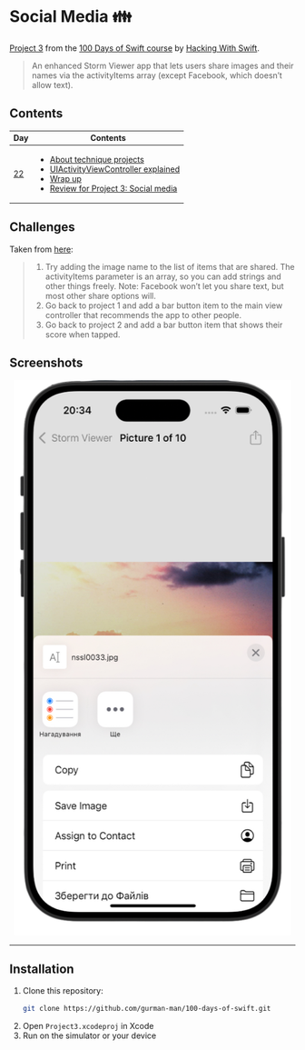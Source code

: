 # Social Media 👪

[Project 3](https://www.hackingwithswift.com/read/3/overview) from the [100 Days of Swift course](https://www.hackingwithswift.com/100) by [Hacking With Swift](https://www.hackingwithswift.com/).

>An enhanced Storm Viewer app that lets users share images and their names via the activityItems array (except Facebook, which doesn’t allow text).

## Contents

| Day                                           | Contents                                                                                                                                                                                                                                                                                                                                                                                                                          |
|-----------------------------------------------|-----------------------------------------------------------------------------------------------------------------------------------------------------------------------------------------------------------------------------------------------------------------------------------------------------------------------------------------------------------------------------------------------------------------------------------|
| [22](https://www.hackingwithswift.com/100/22) | <ul><li>[About technique projects](https://www.hackingwithswift.com/read/3/1/about-technique-projects)</li><li>[UIActivityViewController explained](https://www.hackingwithswift.com/read/3/2/uiactivityviewcontroller-explained)</li><li>[Wrap up](https://www.hackingwithswift.com/read/3/3/wrap-up)</li><li>[Review for Project 3: Social media](https://www.hackingwithswift.com/review/hws/project-3-social-media)</li></ul> |


## Challenges

Taken from [here](https://www.hackingwithswift.com/read/3/3/wrap-up):

>1. Try adding the image name to the list of items that are shared. The activityItems parameter is an array, so you can add strings and other things freely. Note: Facebook won’t let you share text, but most other share options will.
>2. Go back to project 1 and add a bar button item to the main view controller that recommends the app to other people.
>3. Go back to project 2 and add a bar button item that shows their score when tapped.

## Screenshots

<div align="center">
  <img src="./Screenshots/one.png" alt="Main screen" width="488">
</div>

---

## Installation

1. Clone this repository:  
   ```bash
   git clone https://github.com/gurman-man/100-days-of-swift.git
   ```
2. Open `Project3.xcodeproj` in Xcode
3. Run on the simulator or your device
